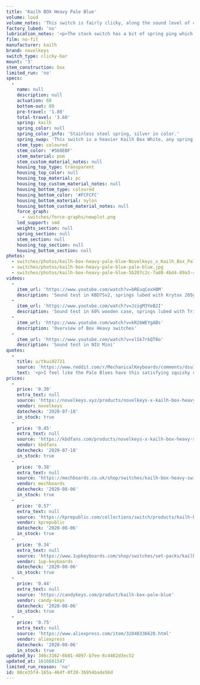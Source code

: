 ```yaml
---
title: 'Kailh BOX Heavy Pale Blue'
volume: loud
volume_notes: 'This switch is fairly clicky, along the sound level of clicking a pen open and closed with each key press.'
factory_lubed: 'no'
lubrication_notes: '<p>The stock switch has a bit of spring ping which can be solved by lubing with Krytox 205g0, GPL 105, or something similar.</p>'
film: no-fit
manufacturer: kailh
brand: novelkeys
switch_type: clicky-bar
mount: '3'
stem_construction: box
limited_run: 'no'
specs:
  -
    name: null
    description: null
    actuation: 60
    bottom-out: 80
    pre-travel: '1.80'
    total-travel: '3.60'
    spring: kailh
    spring_color: null
    spring_color_info: 'Stainless steel spring, silver in color.'
    spring_swap: 'This switch is a heavier Kailh Box White, any spring swap would need to be Kailh Box Springs, not MX springs. Swapped spring needs to be heavy enough to click the click-bar on the upstroke.'
    stem_type: coloured
    stem_color: '#568EBF'
    stem_material: pom
    stem_custom_material_notes: null
    housing_top_type: transparent
    housing_top_color: null
    housing_top_material: pc
    housing_top_custom_material_notes: null
    housing_bottom_type: coloured
    housing_bottom_color: '#FCFCFC'
    housing_bottom_material: nylon
    housing_bottom_custom_material_notes: null
    force_graph:
      - switches/force-graphs/newplot.png
    led_support: smd
    weights_section: null
    spring_section: null
    stem_section: null
    housing_top_section: null
    housing_bottom_section: null
photos:
  - switches/photos/kailh-box-heavy-pale-blue-Novelkeys_x_Kailh_Box_Pale_Blue_1024x1024@2x.jpg
  - switches/photos/kailh-box-heavy-pale-blue-pale-blue.jpg
  - switches/photos/kailh-box-heavy-pale-blue-5b207c2c-7ad8-4bd4-89a3-46b77067afa2.jpg
videos:
  -
    item_url: 'https://www.youtube.com/watch?v=bREuqCexH8M'
    description: 'Sound test in KBD75v2, springs lubed with Krytox 205g0, Cherry profile keycaps'
  -
    item_url: 'https://www.youtube.com/watch?v=JzigM3YeB2I'
    description: 'Sound test in 60% wooden case, springs lubed with Tribosys 3204, OEM profile keycaps'
  -
    item_url: 'https://www.youtube.com/watch?v=kR2bWEYgABs'
    description: 'Overview of Box Heavy switches'
  -
    item_url: 'https://www.youtube.com/watch?v=xlSk7rkQT8o'
    description: 'Sound test in NIU Mini'
quotes:
  -
    title: u/tbui02721
    source: 'https://www.reddit.com/r/MechanicalKeyboards/comments/dsu1vt/kailh_box_pale_blue_vs_holy_panda/'
    text: '<p>I feel like the Pale Blues have this satisfying squishy click. Like typing on memory foam with a keyswitch on top, if that makes any sense? It&#8217;s also has a denseness to it as well.</p><p>Another thought came to me while I was pressing the Pale Blues, It feels like arcade buttons.</p>'
prices:
  -
    price: '0.30'
    extra_text: null
    source: 'https://novelkeys.xyz/products/novelkeys-x-kailh-box-heavy-switches?variant=3747939942440'
    vendor: novelkeys
    datecheck: '2020-07-18'
    in_stock: true
  -
    price: '0.45'
    extra_text: null
    source: 'https://kbdfans.com/products/novelkeys-x-kailh-box-heavy-switches-10pcs?variant=2467740942349'
    vendor: kbdfans
    datecheck: '2020-07-18'
    in_stock: true
  -
    price: '0.38'
    extra_text: null
    source: 'https://mechboards.co.uk/shop/switches/kailh-box-heavy-switches/'
    vendor: mechboards
    datecheck: '2020-08-06'
    in_stock: true
  -
    price: '0.57'
    extra_text: null
    source: 'https://kprepublic.com/collections/switch/products/kailh-box-heavy-switch-dark-yellow-burnt-orange-pale-blue-rgb-smd-switches-dustproof-switch-for-mechanical-keyboard-ip56-mx-1-px-48-switches'
    vendor: kprepublic
    datecheck: '2020-08-06'
    in_stock: true
  -
    price: '0.34'
    extra_text: null
    source: 'https://www.1upkeyboards.com/shop/switches/set-packs/kailh-box-heavy-switches/'
    vendor: 1up-keyboards
    datecheck: '2020-08-06'
    in_stock: true
  -
    price: '0.44'
    extra_text: null
    source: 'https://candykeys.com/product/kailh-box-pale-blue'
    vendor: candy-keys
    datecheck: '2020-08-06'
    in_stock: true
  -
    price: '0.75'
    extra_text: null
    source: 'https://www.aliexpress.com/item/32848336628.html'
    vendor: aliexpress
    datecheck: '2020-08-06'
    in_stock: true
updated_by: 346c3162-6b01-4097-b7ee-8c4482d3ec52
updated_at: 1616601547
limited_run_reason: 'no'
id: 08ce35f4-165a-464f-8f20-3b954bade56d
---
```

